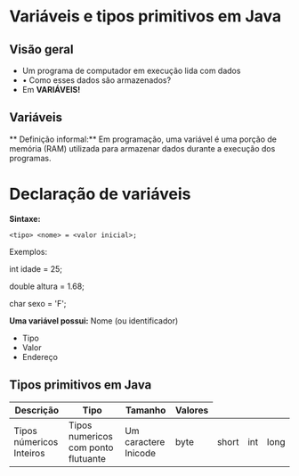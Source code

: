 # Variáveis e tipos primitivos em Java
## Visão geral
* Um programa de computador em execução lida com dados
* • Como esses dados são armazenados?
* Em **VARIÁVEIS!**

## Variáveis
** Definição informal:**
Em programação, uma variável é uma porção de memória (RAM) utilizada para armazenar
dados durante a execução dos programas.

# Declaração de variáveis
**Sintaxe:**

`<tipo> <nome> = <valor inicial>;`

Exemplos:

  int idade = 25;

  double altura = 1.68;

  char sexo = 'F';

**Uma variável possui:**
Nome (ou identificador)
* Tipo
* Valor
* Endereço

## Tipos primitivos em Java
<table>
<thead>
<tr>
<th>Descrição</th>
<th>Tipo</th>
<th>Tamanho</th>
<th>Valores</th>
</tr>
</thead>
<tbody>
<tr>
<td>Tipos númericos Inteiros</td>
  <td>Tipos numericos com ponto flutuante</td>
  <td>Um caractere Inicode</td>
<td>byte</td>
<td>short</td>
<td>int</td>
<td>long</td>
</tr>
</tbody>
</table>
